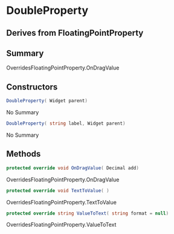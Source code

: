 # DoubleProperty

## Derives from FloatingPointProperty<double>

## Summary

OverridesFloatingPointProperty<T>.OnDragValue
## Constructors

```c#
DoubleProperty( Widget parent) 
```
No Summary
```c#
DoubleProperty( string label, Widget parent) 
```
No Summary
## Methods

```c#
protected override void OnDragValue( Decimal add) 
```
OverridesFloatingPointProperty<T>.OnDragValue
```c#
protected override void TextToValue( ) 
```
OverridesFloatingPointProperty<T>.TextToValue
```c#
protected override string ValueToText( string format = null) 
```
OverridesFloatingPointProperty<T>.ValueToText
